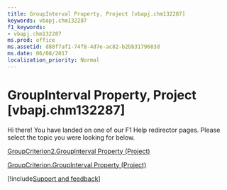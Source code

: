 ```yaml
---
title: GroupInterval Property, Project [vbapj.chm132287]
keywords: vbapj.chm132287
f1_keywords:
- vbapj.chm132287
ms.prod: office
ms.assetid: d80f7af1-74f8-4d7e-ac82-b2bb3179683d
ms.date: 06/08/2017
localization_priority: Normal
---
```



# GroupInterval Property, Project [vbapj.chm132287]

Hi there! You have landed on one of our F1 Help redirector pages. Please select the topic you were looking for below.

[GroupCriterion2.GroupInterval Property (Project)](https://msdn.microsoft.com/library/89360f92-5c8c-1533-033a-288d0690e9bb%28Office.15%29.aspx)

[GroupCriterion.GroupInterval Property (Project)](https://msdn.microsoft.com/library/1944776c-0150-d901-79f1-cfb7c0c698f7%28Office.15%29.aspx)

[!include[Support and feedback](~/includes/feedback-boilerplate.md)]